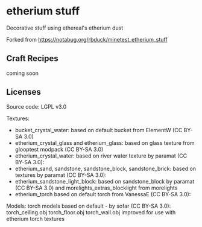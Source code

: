 # etherium stuff

Decorative stuff using ethereal's etherium dust

Forked from https://notabug.org/rbduck/minetest_etherium_stuff

## Craft Recipes

coming soon

## Licenses
Source code: LGPL v3.0

Textures: 
* bucket_crystal_water: based on default bucket from ElementW (CC BY-SA 3.0)
* etherium_crystal_glass and etherium_glass: based on glass texture from glooptest modpack (CC BY-SA 3.0)
* etherium_crystal_water: based on river water texture by paramat (CC BY-SA 3.0):
* etherium_sand, sandstone, sandstone_block, sandstone_brick: based on textures by paramat (CC BY-SA 3.0):
* etherium_sandstone_light_block: based on sandstone_block by paramat (CC BY-SA 3.0) and morelights_extras_blocklight from morelights
* etherium_torch based on default torch from VanessaE (CC BY-SA 3.0):

Models:
torch models based on default - by sofar (CC BY-SA 3.0):
  torch_ceiling.obj
  torch_floor.obj
  torch_wall.obj
improved for use with etherium torch textures

